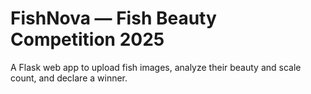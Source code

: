 # FishNova — Fish Beauty Competition 2025

A Flask web app to upload fish images, analyze their beauty and scale count, and declare a winner.
